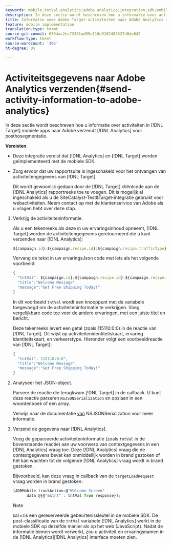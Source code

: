 ```yaml
---
keywords: mobile;tntVal;analytics;adobe analytics;integration;sdk;mobile sdk;
description: In deze sectie wordt beschreven hoe u informatie over activiteiten in de mobiele app van Adobe Target naar Adobe Analytics verzendt voor postAhoc-segmentatie.
title: Informatie over Adobe Target-activiteiten naar Adobe Analytics verzenden
feature: mobile implementation
translation-type: tm+mt
source-git-commit: 6704ac2ec73361ad95e110e9182485537d0de642
workflow-type: tm+mt
source-wordcount: '366'
ht-degree: 0%

---
```



# Activiteitsgegevens naar Adobe Analytics verzenden{#send-activity-information-to-adobe-analytics}

In deze sectie wordt beschreven hoe u informatie over activiteiten in [!DNL Target] mobiele apps naar Adobe verzendt [!DNL Analytics] voor posthosegmentatie.

**Vereisten**

* Deze integratie vereist dat [!DNL Analytics] en [!DNL Target] worden geïmplementeerd met de mobiele SDK.
* Zorg ervoor dat uw rapportsuite is ingeschakeld voor het ontvangen van activiteitengegevens van [!DNL Target].

   Dit wordt gewoonlijk gedaan door de [!DNL Target] cliëntcode aan de [!DNL Analytics] rapportreeks toe te voegen. Dit is mogelijk al ingeschakeld als u de SiteCatalyst-Test&amp;Target-integratie gebruikt voor webactiviteiten. Neem contact op met de klantenservice van Adobe als u vragen hebt over deze stap.

1. Verkrijg de activiteiteninformatie.

   Als u een tekenreeks als deze in uw ervaringsinhoud opneemt, [!DNL Target] worden de activiteitengegevens geretourneerd die u kunt verzenden naar [!DNL Analytics]:

   ```javascript
   ${campaign.id}:${campaign.recipe.id}:${campaign.recipe.trafficType}
   ```

   Vervang de tekst in uw ervaringsJson code met iets als het volgende voorbeeld:

   ```javascript
   { 
     "tntVal": ${campaign.id}:${campaign.recipe.id}:${campaign.recipe.trafficType}", 
     "title":"Welcome Message", 
     "message":"Get Free Shipping Today!" 
   }
   ```

   In dit voorbeeld `tntVal` wordt een knooppunt met de variabele toegevoegd om de activiteiteninformatie te verkrijgen. Voeg vergelijkbare code toe voor de andere ervaringen, met een juiste titel en bericht.

   Deze tekenreeks levert een getal (zoals 115110:0:0) in de reactie van [!DNL Target]. Dit wijst op activiteitenidentiteitskaart, ervaring identiteitskaart, en verkeerstype. Hieronder volgt een voorbeeldreactie van [!DNL Target]:

   ```javascript
   { 
     "tntVal": 115110:0:0", 
     "title":"Welcome Message", 
     "message":"Get Free Shipping Today!" 
   }
   ```

1. Analyseer het JSON-object.

   Parseer de reactie die terugkwam [!DNL Target] in de callback. U kunt deze reactie parseren `NSJSONSerialization` en opslaan in een woordenboek of een array.

   Verwijs naar de documentatie [van](https://developer.apple.com/library/ios/documentation/Foundation/Reference/NSJSONSerialization_Class/#//apple_ref/occ/clm/NSJSONSerialization/JSONObjectWithData:options:error) NSJSONSerialization voor meer informatie.

1. Verzend de gegevens naar [!DNL Analytics].

   Voeg de geparseerde activiteiteninformatie (zoals `tntVal` in de bovenstaande reactie) aan uw voorwerp van contextgegevens in een [!DNL Analytics] vraag toe. Deze [!DNL Analytics] vraag die de contextgegevens bevat kan onmiddellijk worden in brand gestoken of het kan wachten tot de volgende [!DNL Analytics] vraag wordt in brand gestoken.

   Bijvoorbeeld, kan deze vraag in callback van de `targetLoadRequest` vraag worden in brand gestoken:

   ```javascript
   [ADBMobile trackAction:@"Welcome Screen"  
         data:@{@"&&tnt" : tntVal from response}];
   ```

   >[!NOTE]
   >
   >`&&tnt`is een gereserveerde gebeurtenissleutel in de mobiele SDK. De post-classificatie van de `tntVal` variabele [!DNL Analytics] werkt in de mobiele SDK op dezelfde manier als op het web (JavaScript). Nadat de informatie binnen wordt verwerkt, zou u activiteit en ervaringsnamen in de [!DNL Analytics][!DNL Analytics] interface moeten zien.

